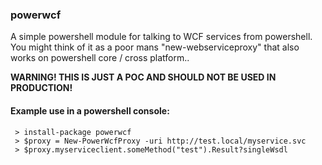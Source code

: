 ### powerwcf

A simple powershell module for talking to WCF services from powershell. 
You might think of it as a poor mans "new-webserviceproxy" that also works on powershell core / cross platform..

**WARNING! THIS IS JUST A POC AND SHOULD NOT BE USED IN PRODUCTION!**

#### Example use in a powershell console:

```
 > install-package powerwcf
 > $proxy = New-PowerWcfProxy -uri http://test.local/myservice.svc
 > $proxy.myserviceclient.someMethod("test").Result?singleWsdl
```
